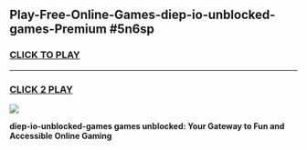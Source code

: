 
## Play-Free-Online-Games-diep-io-unblocked-games-Premium #5n6sp
<h3>
<a href="https://premium.freeplayer.one?title=diep-io-unblocked-games&ref=8M">CLICK TO PLAY</a></h3>
<hr>

<h3>
<a href="https://premium.freeplayer.one?title=diep-io-unblocked-games&ref=8M">CLICK 2 PLAY</a>
  
</h3>

<a href="https://premium.freeplayer.one?title=diep-io-unblocked-games&ref=8M"><img src="https://clearcache.store/games.png"></a>


**diep-io-unblocked-games games unblocked: Your Gateway to Fun and Accessible Online Gaming**
